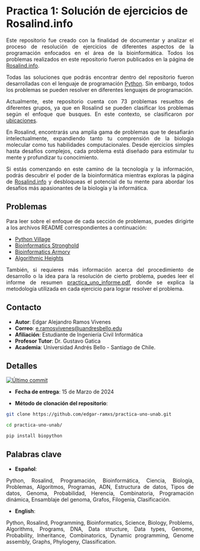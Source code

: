 # Practica 1: Solución de ejercicios de Rosalind.info
<div style="text-align: justify"> 

  Este repositorio fue creado con la finalidad de documentar y analizar el proceso de resolución de ejercicios de diferentes aspectos de la programación enfocados en el área de la bioinformática. Todos los problemas realizados en este repositorio fueron publicados en la página de [Rosalind.info](https://rosalind.info/about/).

  Todas las soluciones que podrás encontrar dentro del repositorio fueron desarrolladas con el lenguaje de programación [Python](https://www.python.org/). Sin embargo, todos los problemas se pueden resolver en diferentes lenguajes de programación.

  Actualmente, este repositorio cuenta con 73 problemas resueltos de diferentes grupos, ya que en Rosalind se pueden clasificar los problemas según el enfoque que busques. En este contexto, se clasificaron por [ubicaciones](https://rosalind.info/problems/locations/).

  En Rosalind, encontrarás una amplia gama de problemas que te desafiarán intelectualmente, expandiendo tanto tu comprensión de la biología molecular como tus habilidades computacionales. Desde ejercicios simples hasta desafíos complejos, cada problema está diseñado para estimular tu mente y profundizar tu conocimiento.

  Si estás comenzando en este camino de la tecnología y la información, podrás descubrir el poder de la bioinformática mientras exploras la página de [Rosalind.info](https://rosalind.info/about/) y desbloqueas el potencial de tu mente para abordar los desafíos más apasionantes de la biología y la informática.

<div/>


## Problemas
Para leer sobre el enfoque de cada sección de problemas, puedes dirigirte a los archivos README correspondientes a continuación:

- [Python Village](./Python-Village/README.md)
- [Bioinformatics Stronghold](./Bioinformatics-Stronghold/README.md)
- [Bioinformatics Armory](./Bioinformatics-Armory/README.md)
- [Algorithmic Heights](./Algorithmic-Heights/README.md)

También, si requieres más información acerca del procedimiento de desarrollo o la idea para la resolución de cierto problema, puedes leer el informe de resumen [practica_uno_informe.pdf](./practica_uno_informe.pdf), donde se explica la metodología utilizada en cada ejercicio para lograr resolver el problema.


## Contacto
+ **Autor**: Edgar Alejandro Ramos Vivenes
+ **Correo**: e.ramosvivenes@uandresbello.edu
+ **Afiliación**: Estudiante de Ingeniería Civil Informática
+ **Profesor Tutor**: Dr. Gustavo Gatica
+ **Academia**: Universidad Andrés Bello - Santiago de Chile.


## Detalles
[![Último commit](https://img.shields.io/github/last-commit/edgar-ramxs/practica-uno-unab)](https://github.com/edgar-ramxs/practica-uno-unab.git)

+ **Fecha de entrega**: 15 de Marzo de 2024

+ **Método de clonación del repositorio**:
```bash
git clone https://github.com/edgar-ramxs/practica-uno-unab.git

cd practica-uno-unab/

pip install biopython
```
## Palabras clave
+ **Español**:

Python, Rosalind, Programación, Bioinformática, Ciencia, Biología, Problemas, Algoritmos, Programas, ADN, Estructura de datos, Tipos de datos, Genoma, Probabilidad, Herencia, Combinatoria, Programación dinámica, Ensamblaje del genoma, Grafos, Filogenia, Clasificación.

+ **English**:

Python, Rosalind, Programming, Bioinformatics, Science, Biology, Problems, Algorithms, Programs, DNA, Data structure, Data types, Genome, Probability, Inheritance, Combinatorics, Dynamic programming, Genome assembly, Graphs, Phylogeny, Classification.